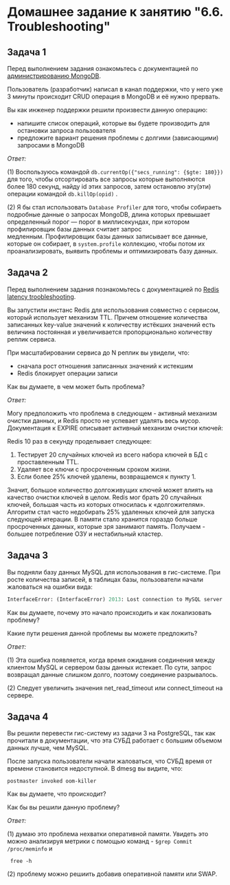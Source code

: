 # Домашнее задание к занятию "6.6. Troubleshooting"

## Задача 1

Перед выполнением задания ознакомьтесь с документацией по [администрированию MongoDB](https://docs.mongodb.com/manual/administration/).

Пользователь (разработчик) написал в канал поддержки, что у него уже 3 минуты происходит CRUD операция в MongoDB и её нужно прервать.

Вы как инженер поддержки решили произвести данную операцию:

* напишите список операций, которые вы будете производить для остановки запроса пользователя
* предложите вариант решения проблемы с долгими (зависающими) запросами в MongoDB

*Ответ:*

(1) Воспользуюсь командой `db.currentOp({"secs_running": {$gte: 180}})`  для того, чтобы отсортировать все запросы которые выполняются более 180 секунд, найду id этих запросов, затем остановлю эту(эти) операции командой `db.killOp(opid)` .

(2) Я бы стал использовать `Database Profiler` для того, чтобы собираеть подробные данные о запросах MongoDB, длина которых превышает определенный порог — порог в миллисекундах, при котором профилировщик базы данных считает запрос медленным. Профилировщик базы данных записывает все данные, которые он собирает, в `system.profile`  коллекцию, чтобы потом их проанализировать, выявить проблемы и оптимизировать базу данных.

## Задача 2

Перед выполнением задания познакомьтесь с документацией по [Redis latency troobleshooting](https://redis.io/topics/latency).

Вы запустили инстанс Redis для использования совместно с сервисом, который использует механизм TTL. Причем отношение количества записанных key-value значений к количеству истёкших значений есть величина постоянная и увеличивается пропорционально количеству реплик сервиса.

При масштабировании сервиса до N реплик вы увидели, что:

* сначала рост отношения записанных значений к истекшим
* Redis блокирует операции записи

Как вы думаете, в чем может быть проблема?

*Ответ:*

Могу предположить что проблема в следующем - активный механизм очистки данных, и Redis просто не успевает удалять весь мусор.
Документация к EXPIRE описывает активный механизм очистки ключей:

Redis 10 раз в секунду проделывает следующее:

1. Тестирует 20 случайных ключей из всего набора ключей в БД с проставленным TTL.
2. Удаляет все ключи с просроченным сроком жизни.
3. Если более 25% ключей удалены, возвращаемся к пункту 1.

Значит, большое количество долгоживущих ключей может влиять на качество очистки ключей в целом.
Redis мог брать 20 случайных ключей, большая часть из которых относилась к «долгожителям». Алгоритм стал часто недобирать 25% удаленных ключей для запуска следующей итерации.
В памяти стало хранится гораздо больше просроченных данных, которые зря занимают память.
Получаем - большее потребление ОЗУ и нестабильный кластер.

## Задача 3

Вы подняли базу данных MySQL для использования в гис-системе. При росте количества записей, в таблицах базы, пользователи начали жаловаться на ошибки вида:

```python notranslate position-relative overflow-auto
InterfaceError: (InterfaceError) 2013: Lost connection to MySQL server during query u'SELECT..... '
```

Как вы думаете, почему это начало происходить и как локализовать проблему?

Какие пути решения данной проблемы вы можете предложить?

*Ответ:*

(1) Эта ошибка появляется, когда время ожидания соединения между клиентом MySQL и сервером базы данных истекает. По сути, запрос возвращал данные слишком долго, поэтому соединение разрывалось.

(2) Следует увеличить значения net_read_timeout или connect_timeout на сервере.

## Задача 4

Вы решили перевести гис-систему из задачи 3 на PostgreSQL, так как прочитали в документации, что эта СУБД работает с большим объемом данных лучше, чем MySQL.

После запуска пользователи начали жаловаться, что СУБД время от времени становится недоступной. В dmesg вы видите, что:

`postmaster invoked oom-killer`

Как вы думаете, что происходит?

Как бы вы решили данную проблему?

*Ответ:*

(1) думаю это проблема нехватки оперативной памяти. Увидеть это можно анализируя метрики с помощью команд - `$grep Commit /proc/meminfo` и

` free -h`

(2) проблему можно решиить добавив оперативной памяти или SWAP.
